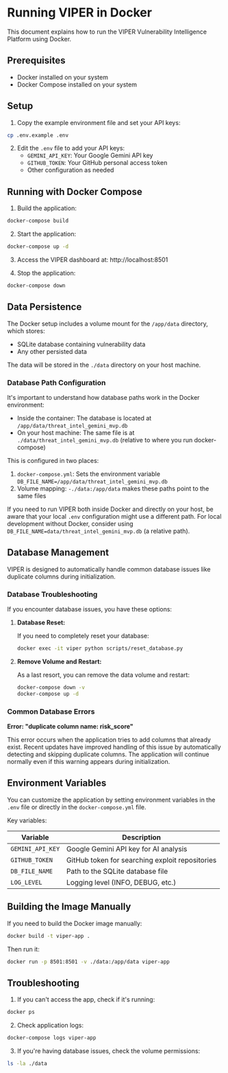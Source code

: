 # Running VIPER in Docker

This document explains how to run the VIPER Vulnerability Intelligence Platform using Docker.

## Prerequisites

- Docker installed on your system
- Docker Compose installed on your system

## Setup

1. Copy the example environment file and set your API keys:

```bash
cp .env.example .env
```

2. Edit the `.env` file to add your API keys:
   - `GEMINI_API_KEY`: Your Google Gemini API key
   - `GITHUB_TOKEN`: Your GitHub personal access token
   - Other configuration as needed

## Running with Docker Compose

1. Build the application:

```bash
docker-compose build
```

2. Start the application:

```bash
docker-compose up -d
```

3. Access the VIPER dashboard at: http://localhost:8501

4. Stop the application:

```bash
docker-compose down
```

## Data Persistence

The Docker setup includes a volume mount for the `/app/data` directory, which stores:

- SQLite database containing vulnerability data
- Any other persisted data

The data will be stored in the `./data` directory on your host machine.

### Database Path Configuration

It's important to understand how database paths work in the Docker environment:

- Inside the container: The database is located at `/app/data/threat_intel_gemini_mvp.db`
- On your host machine: The same file is at `./data/threat_intel_gemini_mvp.db` (relative to where you run docker-compose)

This is configured in two places:

1. `docker-compose.yml`: Sets the environment variable `DB_FILE_NAME=/app/data/threat_intel_gemini_mvp.db`
2. Volume mapping: `-./data:/app/data` makes these paths point to the same files

If you need to run VIPER both inside Docker and directly on your host, be aware that your local `.env` configuration might use a different path. For local development without Docker, consider using `DB_FILE_NAME=data/threat_intel_gemini_mvp.db` (a relative path).

## Database Management

VIPER is designed to automatically handle common database issues like duplicate columns during initialization.

### Database Troubleshooting

If you encounter database issues, you have these options:

1. **Database Reset:**

   If you need to completely reset your database:

   ```bash
   docker exec -it viper python scripts/reset_database.py
   ```

2. **Remove Volume and Restart:**

   As a last resort, you can remove the data volume and restart:

   ```bash
   docker-compose down -v
   docker-compose up -d
   ```

### Common Database Errors

**Error: "duplicate column name: risk_score"**

This error occurs when the application tries to add columns that already exist. Recent updates have improved handling of this issue by automatically detecting and skipping duplicate columns. The application will continue normally even if this warning appears during initialization.

## Environment Variables

You can customize the application by setting environment variables in the `.env` file or directly in the `docker-compose.yml` file.

Key variables:

| Variable | Description |
|----------|-------------|
| `GEMINI_API_KEY` | Google Gemini API key for AI analysis |
| `GITHUB_TOKEN` | GitHub token for searching exploit repositories |
| `DB_FILE_NAME` | Path to the SQLite database file |
| `LOG_LEVEL` | Logging level (INFO, DEBUG, etc.) |

## Building the Image Manually

If you need to build the Docker image manually:

```bash
docker build -t viper-app .
```

Then run it:

```bash
docker run -p 8501:8501 -v ./data:/app/data viper-app
```

## Troubleshooting

1. If you can't access the app, check if it's running:

```bash
docker ps
```

2. Check application logs:

```bash
docker-compose logs viper-app
```

3. If you're having database issues, check the volume permissions:

```bash
ls -la ./data
```
